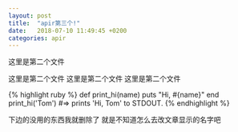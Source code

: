 ```yaml
---
layout: post
title:  "apir第三个!"
date:   2018-07-10 11:49:45 +0200
categories: apir
---
```

这里是第二个文件

这里是第二个文件
这里是第二个文件
这里是第二个文件

{% highlight ruby %}
def print_hi(name)
  puts "Hi, #{name}"
end
print_hi('Tom')
#=> prints 'Hi, Tom' to STDOUT.
{% endhighlight %}

下边的没用的东西我就删除了   就是不知道怎么去改文章显示的名字吧
